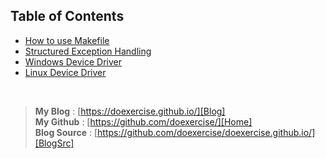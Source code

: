 ## Table of Contents
* [How to use Makefile](post/about_makefile.md)
* [Structured Exception Handling](post/StructuredExceptionHandling.md)
* [Windows Device Driver](post/WindowsDriver.md)
* [Linux Device Driver](post/LinuxDriver.md)

<br />

> **My Blog** : [https://doexercise.github.io/][Blog]  
> **My Github** : [https://github.com/doexercise/][Home]  
> **Blog Source** : [https://github.com/doexercise/doexercise.github.io/][BlogSrc]


[Home]:https://github.com/doexercise/  
[Blog]:https://doexercise.github.io/
[BlogSrc]:https://github.com/doexercise/doexercise.github.io/  
